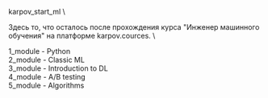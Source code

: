 karpov_start_ml \

Здесь то, что осталось после прохождения курса "Инженер машинного обучения" на платформе karpov.cources. \

1_module - Python \
2_module - Classic ML \
3_module - Introduction to DL \
4_module - A/B testing \
5_module - Algorithms
